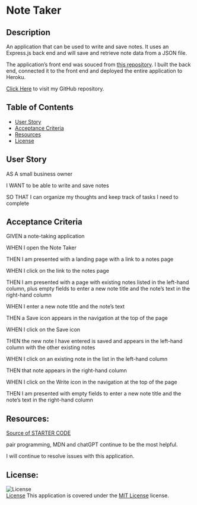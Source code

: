 # Note Taker 

## Description
An application that can be used to write and save notes. It uses an Express.js back end and will save and retrieve note data from a JSON file.

The application’s front end was souced from [this repository](https://github.com/coding-boot-camp/miniature-eureka). I built the back end, connected it to the front end and deployed the entire application to Heroku.

[Click Here](https://github.com/k8sterchi/k8s-note-taker) to visit my GitHub repository.

## Table of Contents
- [User Story](#user-story)
- [Acceptance Criteria](#acceptance-criteria)
- [Resources](#resources)
- [License](#license)


## User Story
AS A small business owner

I WANT to be able to write and save notes

SO THAT I can organize my thoughts and keep track of tasks I need to complete

## Acceptance Criteria
GIVEN a note-taking application

WHEN I open the Note Taker

THEN I am presented with a landing page with a link to a notes page

WHEN I click on the link to the notes page

THEN I am presented with a page with existing notes listed in the left-hand column, plus empty fields to enter a new note title and the note’s text in the right-hand column

WHEN I enter a new note title and the note’s text

THEN a Save icon appears in the navigation at the top of the page

WHEN I click on the Save icon

THEN the new note I have entered is saved and appears in the left-hand column with the other existing notes

WHEN I click on an existing note in the list in the left-hand column

THEN that note appears in the right-hand column

WHEN I click on the Write icon in the navigation at the top of the page

THEN I am presented with empty fields to enter a new note title and the note’s text in the right-hand column


## Resources:
[Source of STARTER CODE](https://github.com/coding-boot-camp/miniature-eureka)

pair programming, MDN and chatGPT continue to be the most helpful. 

I will continue to resolve issues with this application. 

## License:
![License](https://img.shields.io/badge/License-MIT%20License-brightgreen)  
[License](./LICENSE)
This application is covered under the [MIT License](./LICENSE) license.